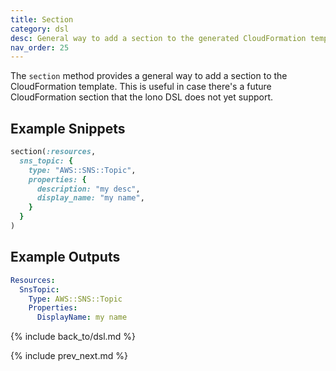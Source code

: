 ```yaml
---
title: Section
category: dsl
desc: General way to add a section to the generated CloudFormation template.
nav_order: 25
---
```


The `section` method provides a general way to add a section to the CloudFormation template.  This is useful in case there's a future CloudFormation section that the lono DSL does not yet support.

## Example Snippets

```ruby
section(:resources,
  sns_topic: {
    type: "AWS::SNS::Topic",
    properties: {
      description: "my desc",
      display_name: "my name",
    }
  }
)
```

## Example Outputs

```yaml
Resources:
  SnsTopic:
    Type: AWS::SNS::Topic
    Properties:
      DisplayName: my name
```

{% include back_to/dsl.md %}

{% include prev_next.md %}
